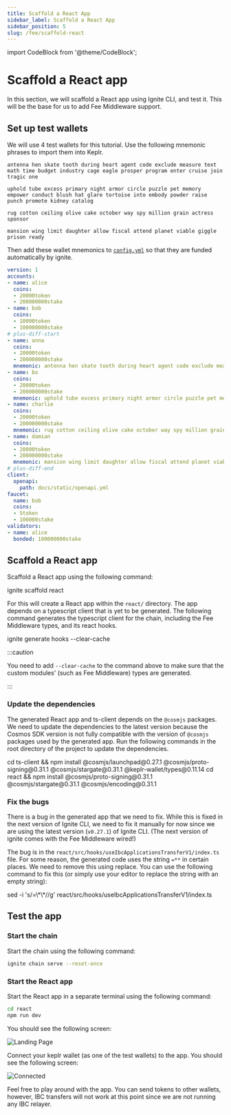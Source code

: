 ```yaml
---
title: Scaffold a React App
sidebar_label: Scaffold a React App
sidebar_position: 5
slug: /fee/scaffold-react
---
```


import CodeBlock from '@theme/CodeBlock';

# Scaffold a React app

In this section, we will scaffold a React app using Ignite CLI, and test it. This will be the base for us to add Fee Middleware support.

## Set up test wallets

We will use 4 test wallets for this tutorial. Use the following mnemonic phrases to import them into Keplr.

```text title="anna.mnemonic"
antenna hen skate tooth during heart agent code exclude measure text math time budget industry cage eagle prosper program enter cruise join tragic one
```

```text title="bo.mnemonic"
uphold tube excess primary night armor circle puzzle pet memory empower conduct blush hat glare tortoise into embody powder raise punch promote kidney catalog
```

```text title="charlie.mnemonic"
rug cotton ceiling olive cake october way spy million grain actress sponsor
```

```text title="damian.mnemonic"
mansion wing limit daughter allow fiscal attend planet viable giggle prison ready
```

Then add these wallet mnemonics to [`config.yml`](https://github.com/srdtrk/cosmoverse2023-ibc-fee-demo/blob/65032986f671e901bc13ab160e3f96a5046857c0/config.yml) so that they are funded automatically by ignite.

```yaml title="config.yml"
version: 1
accounts:
- name: alice
  coins:
  - 20000token
  - 200000000stake
- name: bob
  coins:
  - 10000token
  - 100000000stake
# plus-diff-start
- name: anna
  coins: 
  - 20000token
  - 200000000stake
  mnemonic: antenna hen skate tooth during heart agent code exclude measure text math time budget industry cage eagle prosper program enter cruise join tragic one
- name: bo
  coins: 
  - 20000token
  - 200000000stake
  mnemonic: uphold tube excess primary night armor circle puzzle pet memory empower conduct blush hat glare tortoise into embody powder raise punch promote kidney catalog
- name: charlie
  coins: 
  - 20000token
  - 200000000stake
  mnemonic: rug cotton ceiling olive cake october way spy million grain actress sponsor
- name: damian
  coins: 
  - 20000token
  - 200000000stake
  mnemonic: mansion wing limit daughter allow fiscal attend planet viable giggle prison ready
# plus-diff-end
client:
  openapi:
    path: docs/static/openapi.yml
faucet:
  name: bob
  coins:
  - 5token
  - 100000stake
validators:
- name: alice
  bonded: 100000000stake
```

## Scaffold a React app

Scaffold a React app using the following command:

<CodeBlock className="language-bash" source="https://github.com/srdtrk/cosmoverse2023-ibc-fee-demo/commit/51b8e3304f5c8c2e2e477dac9985237be676254b">
ignite scaffold react
</CodeBlock>

For this will create a React app within the `react/` directory. The app depends on a typescript client that is yet to be generated.
The following command generates the typescript client for the chain, including the Fee Middleware types, and its react hooks.

<CodeBlock className="language-bash" source="https://github.com/srdtrk/cosmoverse2023-ibc-fee-demo/commit/6b31da02d1ca4fba70d58a3b3e56d9f1e3f06833">
ignite generate hooks --clear-cache
</CodeBlock>

:::caution

You need to add `--clear-cache` to the command above to make sure that the custom modules' (such as Fee Middleware) types are generated.

:::

### Update the dependencies

The generated React app and ts-client depends on the `@cosmjs` packages. We need to update the dependencies to the latest version because the Cosmos SDK version is not fully compatible with the version of `@cosmjs` packages used by the generated app.
Run the following commands in the root directory of the project to update the dependencies.

<CodeBlock className="language-bash" source="https://github.com/srdtrk/cosmoverse2023-ibc-fee-demo/commit/dffcf719fd8c223be06d3327e6bc24ec7cf0cec3">
cd ts-client && 
npm install @cosmjs/launchpad@0.27.1 @cosmjs/proto-signing@0.31.1 @cosmjs/stargate@0.31.1 @keplr-wallet/types@0.11.14
</CodeBlock>

<CodeBlock className="language-bash" source="https://github.com/srdtrk/cosmoverse2023-ibc-fee-demo/commit/1c90ffddbab1655038dc296874f427b036afb749">
cd react && 
npm install @cosmjs/proto-signing@0.31.1 @cosmjs/stargate@0.31.1 @cosmjs/encoding@0.31.1
</CodeBlock>

### Fix the bugs

There is a bug in the generated app that we need to fix. While this is fixed in the next version of Ignite CLI, we need to fix it manually for now since we are using the latest version (`v0.27.1`) of Ignite CLI. (The next version of ignite comes with the Fee Middleware wired!)

The bug is in the `react/src/hooks/useIbcApplicationsTransferV1/index.ts` file. For some reason, the generated code uses the string `=**` in certain places. We need to remove this using replace.
You can use the following command to fix this (or simply use your editor to replace the string with an empty string):

<CodeBlock className="language-bash" source="https://github.com/srdtrk/cosmoverse2023-ibc-fee-demo/commit/17c40b79109712460f8f2613c19f3a5fe9519e33">
sed -i 's/=\*\*//g' react/src/hooks/useIbcApplicationsTransferV1/index.ts
</CodeBlock>

## Test the app

### Start the chain

Start the chain using the following command:

```bash
ignite chain serve --reset-once
```

### Start the React app

Start the React app in a separate terminal using the following command:

```bash
cd react
npm run dev
```

You should see the following screen:

![Landing Page](./images/ignite-landing.png)

Connect your keplr wallet (as one of the test wallets) to the app. You should see the following screen:

![Connected](./images/ignite-unmodified.png)

Feel free to play around with the app. You can send tokens to other wallets, however, IBC transfers will not work at this point since we are not running any IBC relayer.
